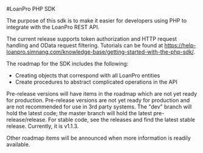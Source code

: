 #LoanPro PHP SDK

The purpose of this sdk is to make it easier for developers using PHP to integrate with the LoanPro REST API. 

The current release supports token authorization and HTTP request handling and OData request filtering. Tutorials can be found at https://help-loanpro.simnang.com/knowledge-base/getting-started-with-the-php-sdk/.

The roadmap for the SDK includes the following:
- Creating objects that correspond with all LoanPro entities
- Create procedures to abstract complicated operations in the API
 
Pre-release versions will have items in the roadmap which are not yet ready for production. Pre-release versions are not yet ready for production and are not recommended for use in 3rd party systems. The "dev" branch will hold the latest code; the master branch will hold the latest pre-release/release. For stable code, see the releases and find the latest stable release. Currently, it is v1.1.3.

Other roadmap items will be announced when more information is readily available.
